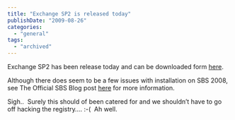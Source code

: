 ```yaml
---
title: "Exchange SP2 is released today"
publishDate: "2009-08-26"
categories: 
  - "general"
tags:
  - "archived"
---
```


Exchange SP2 has been release today and can be downloaded form [here](https://www.microsoft.com/downloads/details.aspx?displaylang=en&FamilyID=4c4bd2a3-5e50-42b0-8bbb-2cc9afe3216a).

Although there does seem to be a few issues with installation on SBS 2008, see The Official SBS Blog post [here](https://blogs.technet.com/sbs/archive/2009/08/25/how-to-install-exchange-2007-service-pack-2-on-windows-small-business-server-2008.aspx) for more information.

Sigh..  Surely this should of been catered for and we shouldn’t have to go off hacking the registry…. :-(  Ah well.
